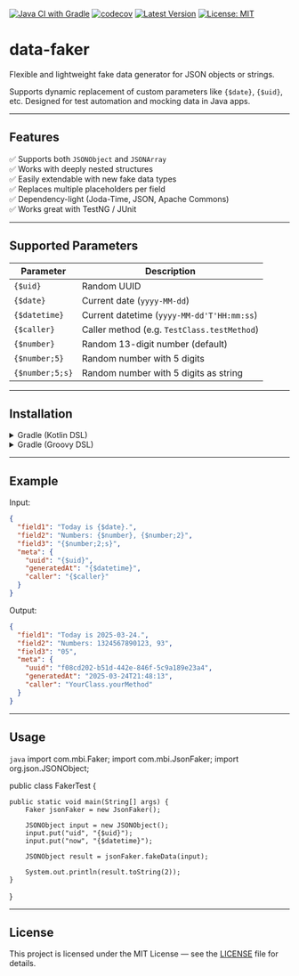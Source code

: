 [![Java CI with Gradle](https://github.com/mbi88/data-faker/actions/workflows/gradle.yml/badge.svg)](https://github.com/mbi88/data-faker/actions/workflows/gradle.yml)
[![codecov](https://codecov.io/gh/mbi88/data-faker/branch/master/graph/badge.svg)](https://codecov.io/gh/mbi88/data-faker)
[![Latest Version](https://img.shields.io/github/v/tag/mbi88/data-faker?label=version)](https://github.com/mbi88/data-faker/releases)
[![License: MIT](https://img.shields.io/badge/License-MIT-yellow.svg)](LICENSE)


# data-faker

Flexible and lightweight fake data generator for JSON objects or strings.

Supports dynamic replacement of custom parameters like `{$date}`, `{$uid}`, etc. Designed for test automation and mocking data in Java apps.

---

## Features

✅ Supports both `JSONObject` and `JSONArray`  
✅ Works with deeply nested structures  
✅ Easily extendable with new fake data types  
✅ Replaces multiple placeholders per field  
✅ Dependency-light (Joda-Time, JSON, Apache Commons)  
✅ Works great with TestNG / JUnit

---

## Supported Parameters

| Parameter          | Description                                             |
|--------------------|---------------------------------------------------------|
| `{$uid}`           | Random UUID                                             |
| `{$date}`          | Current date (`yyyy-MM-dd`)                             |
| `{$datetime}`      | Current datetime (`yyyy-MM-dd'T'HH:mm:ss`)              |
| `{$caller}`        | Caller method (e.g. `TestClass.testMethod`)             |
| `{$number}`        | Random 13-digit number (default)                        |
| `{$number;5}`      | Random number with 5 digits                             |
| `{$number;5;s}`    | Random number with 5 digits as string                   |

---

## Installation

<details>
<summary>Gradle (Kotlin DSL)</summary>

```kotlin
repositories {
    maven { url = uri("https://jitpack.io") }
}

dependencies {
    implementation("com.github.mbi88:data-faker:master-SNAPSHOT")
}
```

</details>

<details>
<summary>Gradle (Groovy DSL)</summary>

```groovy
repositories {
    maven { url 'https://jitpack.io' }
}

dependencies {
    implementation 'com.github.mbi88:data-faker:master-SNAPSHOT'
}
```

</details>

---

## Example

Input:

```json
{
  "field1": "Today is {$date}.",
  "field2": "Numbers: {$number}, {$number;2}",
  "field3": "{$number;2;s}",
  "meta": {
    "uuid": "{$uid}",
    "generatedAt": "{$datetime}",
    "caller": "{$caller}"
  }
}
```

Output:

```json
{
  "field1": "Today is 2025-03-24.",
  "field2": "Numbers: 1324567890123, 93",
  "field3": "05",
  "meta": {
    "uuid": "f08cd202-b51d-442e-846f-5c9a189e23a4",
    "generatedAt": "2025-03-24T21:48:13",
    "caller": "YourClass.yourMethod"
  }
}
```

---

## Usage

`java`
import com.mbi.Faker;
import com.mbi.JsonFaker;
import org.json.JSONObject;

public class FakerTest {

    public static void main(String[] args) {
        Faker jsonFaker = new JsonFaker();

        JSONObject input = new JSONObject();
        input.put("uid", "{$uid}");
        input.put("now", "{$datetime}");

        JSONObject result = jsonFaker.fakeData(input);

        System.out.println(result.toString(2));
    }
}

---

## License

This project is licensed under the MIT License — see the [LICENSE](LICENSE) file for details.
